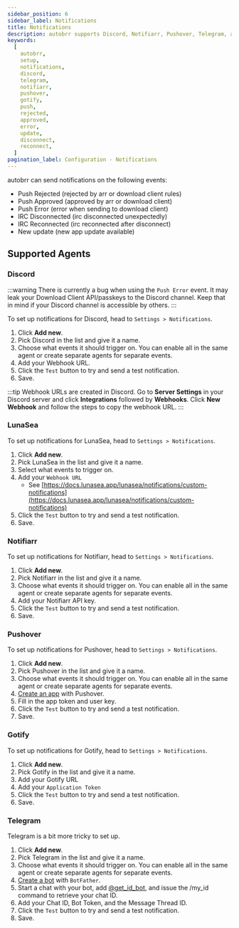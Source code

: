 ```yaml
---
sidebar_position: 6
sidebar_label: Notifications
title: Notifications
description: autobrr supports Discord, Notifiarr, Pushover, Telegram, and Gotify for notifications. This is a guide on how to set them up in autobrr.
keywords:
  [
    autobrr,
    setup,
    notifications,
    discord,
    telegram,
    notifiarr,
    pushover,
    gotify,
    push,
    rejected,
    approved,
    error,
    update,
    disconnect,
    reconnect,
  ]
pagination_label: Configuration - Notifications
---
```


autobrr can send notifications on the following events:

- Push Rejected (rejected by arr or download client rules)
- Push Approved (approved by arr or download client)
- Push Error (error when sending to download client)
- IRC Disconnected (irc disconnected unexpectedly)
- IRC Reconnected (irc reconnected after disconnect)
- New update (new app update available)

## Supported Agents

### Discord

:::warning
There is currently a bug when using the `Push Error` event.
It may leak your Download Client API/passkeys to the Discord channel. Keep that in mind if your Discord channel is accessible by others.
:::

To set up notifications for Discord, head to `Settings > Notifications`.

1. Click **Add new**.
2. Pick Discord in the list and give it a name.
3. Choose what events it should trigger on. You can enable all in the same agent or create separate agents for separate events.
4. Add your Webhook URL.
5. Click the `Test` button to try and send a test notification.
6. Save.

:::tip
Webhook URLs are created in Discord. Go to **Server Settings** in your Discord server and click **Integrations** followed by **Webhooks**. Click **New Webhook** and follow the steps to copy the webhook URL.
:::

### LunaSea

To set up notifications for LunaSea, head to `Settings > Notifications`.

1. Click **Add new**.
2. Pick LunaSea in the list and give it a name.
3. Select what events to trigger on.
4. Add your `Webhook URL`
   - See [https://docs.lunasea.app/lunasea/notifications/custom-notifications](https://docs.lunasea.app/lunasea/notifications/custom-notifications)
5. Click the `Test` button to try and send a test notification.
6. Save.

### Notifiarr

To set up notifications for Notifiarr, head to `Settings > Notifications`.

1. Click **Add new**.
2. Pick Notifiarr in the list and give it a name.
3. Choose what events it should trigger on. You can enable all in the same agent or create separate agents for separate events.
4. Add your Notifiarr API key.
5. Click the `Test` button to try and send a test notification.
6. Save.

### Pushover

To set up notifications for Pushover, head to `Settings > Notifications`.

1. Click **Add new**.
2. Pick Pushover in the list and give it a name.
3. Choose what events it should trigger on. You can enable all in the same agent or create separate agents for separate events.
4. [Create an app](https://pushover.net/apps/build) with Pushover.
5. Fill in the app token and user key.
6. Click the `Test` button to try and send a test notification.
7. Save.

### Gotify

To set up notifications for Gotify, head to `Settings > Notifications`.

1. Click **Add new**.
2. Pick Gotify in the list and give it a name.
3. Add your Gotify URL
4. Add your `Application Token`
5. Click the `Test` button to try and send a test notification.
6. Save.

### Telegram

Telegram is a bit more tricky to set up.

1. Click **Add new**.
2. Pick Telegram in the list and give it a name.
3. Choose what events it should trigger on. You can enable all in the same agent or create separate agents for separate events.
4. [Create a bot](https://core.telegram.org/bots#6-botfather) with `BotFather`.
5. Start a chat with your bot, add [@get_id_bot](https://telegram.me/get_id_bot), and issue the /my_id command to retrieve your chat ID.
6. Add your Chat ID, Bot Token, and the Message Thread ID.
7. Click the `Test` button to try and send a test notification.
8. Save.
